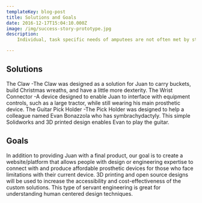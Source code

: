 ```yaml
---
templateKey: blog-post
title: Solutions and Goals
date: 2016-12-17T15:04:10.000Z
image: /img/success-story-prototype.jpg
description:
    Individual, task specific needs of amputees are not often met by standard prosthetic devices. There is a need for inexpensive, easily accessible, and customizable prosthetic solutions to help people accomplish their unique goals and aspirations.

---
```





## Solutions

The Claw
-The Claw was designed as a solution for Juan to carry buckets, build Christmas wreaths, and have a little more dexterity.
The Wrist Connector
-A device designed to enable Juan to interface with equipment controls, such as a large tractor, while still wearing his main prosthetic device.
The Guitar Pick Holder
-The Pick Holder was designed to help a colleague named Evan Bonazzola who has symbrachydactyly. This simple Solidworks and 3D printed design enables Evan to play the guitar.

## Goals

In addition to providing Juan with a final product, our goal is to create a website/platform that allows people with design or engineering expertise to connect with and produce affordable prosthetic devices for those who face limitations with their current device. 3D printing and open source designs will be used to increase the accessibility and cost-effectiveness of the custom solutions. This type of servant engineering is great for understanding human centered design techniques.
